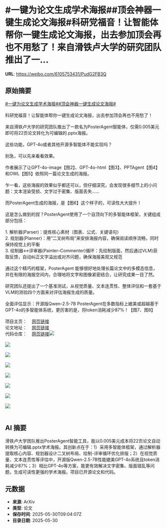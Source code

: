 # #一键为论文生成学术海报##顶会神器一键生成论文海报#科研党福音！让智能体帮你一键生成论文海报，出去参加顶会再也不用愁了！来自滑铁卢大学的研究团队推出了一...

**URL**: https://weibo.com/6105753431/PudG2FB3Q

## 原始摘要

<a href="https://m.weibo.cn/search?containerid=231522type%3D1%26t%3D10%26q%3D%23%E4%B8%80%E9%94%AE%E4%B8%BA%E8%AE%BA%E6%96%87%E7%94%9F%E6%88%90%E5%AD%A6%E6%9C%AF%E6%B5%B7%E6%8A%A5%23&amp;extparam=%23%E4%B8%80%E9%94%AE%E4%B8%BA%E8%AE%BA%E6%96%87%E7%94%9F%E6%88%90%E5%AD%A6%E6%9C%AF%E6%B5%B7%E6%8A%A5%23" data-hide=""><span class="surl-text">#一键为论文生成学术海报#</span></a><a href="https://m.weibo.cn/search?containerid=231522type%3D1%26t%3D10%26q%3D%23%E9%A1%B6%E4%BC%9A%E7%A5%9E%E5%99%A8%E4%B8%80%E9%94%AE%E7%94%9F%E6%88%90%E8%AE%BA%E6%96%87%E6%B5%B7%E6%8A%A5%23&amp;extparam=%23%E9%A1%B6%E4%BC%9A%E7%A5%9E%E5%99%A8%E4%B8%80%E9%94%AE%E7%94%9F%E6%88%90%E8%AE%BA%E6%96%87%E6%B5%B7%E6%8A%A5%23" data-hide=""><span class="surl-text">#顶会神器一键生成论文海报#</span></a><br><br>科研党福音！让智能体帮你一键生成论文海报，出去参加顶会再也不用愁了！<br><br>来自滑铁卢大学的研究团队推出了一款名为PosterAgent智能体，仅需0.005美元即可将22页论文转化为可编辑的.pptx海报。<br><br>这些功能，GPT-4o或者其他开源多智能体不能实现吗？<br><br>别急，可以先来看看效果。<br><br>作者展示了让GPT-4o-image【图2】、GPT-4o-html【图3】、PPTAgent【图4】和OWL【图5】依照同一篇论文生成的海报。<br><br>乍一看，这些海报的效果似乎都还可以，但仔细深究，会发现很多细节上的小问题：文本渲染受损、文字过于密集、版面丢失……<br><br>而PosterAgent生成的海报，是【图6】这个样子的，可读性大大提升！<br><br>这是怎么做到的捏？PosterAgent使用了一个自顶向下的多智能体框架，关键组成部分包括：<br><br>1. 解析器(Parser)：提炼核心素材（图表、公式、关键语句）<br>2. 规划器(Planner)：用“二叉树布局”来安排海报内容，确保阅读顺序流畅，同时保持视觉上的平衡<br>3. 绘制器↔评审器(Painter–Commenter)循环：先绘制版面，然后通过VLM)获取反馈，自动纠正文字溢出或对齐问题，确保海报美观又规范<br><br>通过这个精巧的框架，PosterAgent 能够很好地处理长篇论文中的多模态信息，并在有限的海报空间内，合理地将文字和图像紧密结合，让研究成果一目了然。<br><br>研究团队还提出了一个基准测试，从视觉质量、文本连贯性、整体评估和一套基于VLM的测验四个方面来对评估海报生成的质量。<br><br>全面评估显示：开源版Qwen-2.5-7B PosterAgent在多数指标上媲美或超越基于GPT-4o的多智能体系统，更厉害的是，将token消耗减少87%！【图7、图8】<br><br>项目主页：<a href="https://weibo.cn/sinaurl?u=https%3A%2F%2Fpaper2poster.github.io%2F" data-hide=""><span class="url-icon"><img style="width: 1rem;height: 1rem" src="https://h5.sinaimg.cn/upload/2015/09/25/3/timeline_card_small_web_default.png" referrerpolicy="no-referrer"></span><span class="surl-text">网页链接</span></a><br>论文地址：<a href="https://weibo.cn/sinaurl?u=https%3A%2F%2Farxiv.org%2Fabs%2F2505.21497" data-hide=""><span class="url-icon"><img style="width: 1rem;height: 1rem" src="https://h5.sinaimg.cn/upload/2015/09/25/3/timeline_card_small_web_default.png" referrerpolicy="no-referrer"></span><span class="surl-text">网页链接</span></a><br>代码仓库：<a href="https://weibo.cn/sinaurl?u=https%3A%2F%2Fgithub.com%2FPaper2Poster%2FPaper2Poster" data-hide=""><span class="url-icon"><img style="width: 1rem;height: 1rem" src="https://h5.sinaimg.cn/upload/2015/09/25/3/timeline_card_small_web_default.png" referrerpolicy="no-referrer"></span><span class="surl-text">网页链接</span></a><img style="" src="https://tvax3.sinaimg.cn/large/006Fd7o3gy1i1xjtsp188j30xw14y7pl.jpg" referrerpolicy="no-referrer"><br><br><img style="" src="https://tvax4.sinaimg.cn/large/006Fd7o3gy1i1xjtwlse7j316o0sghdt.jpg" referrerpolicy="no-referrer"><br><br><img style="" src="https://tvax4.sinaimg.cn/large/006Fd7o3gy1i1xjtzayqvj32o037hu0y.jpg" referrerpolicy="no-referrer"><br><br><img style="" src="https://tvax4.sinaimg.cn/large/006Fd7o3gy1i1xju0ly8lj31jv0s0kfg.jpg" referrerpolicy="no-referrer"><br><br><img style="" src="https://tvax4.sinaimg.cn/large/006Fd7o3gy1i1xju56ppij32o0313hdu.jpg" referrerpolicy="no-referrer"><br><br><img style="" src="https://tvax2.sinaimg.cn/large/006Fd7o3gy1i1xju66ui4j30zk0npnc9.jpg" referrerpolicy="no-referrer"><br><br><img style="" src="https://tvax1.sinaimg.cn/large/006Fd7o3gy1i1xju84zyyj31gu0oawu6.jpg" referrerpolicy="no-referrer"><br><br><img style="" src="https://tvax3.sinaimg.cn/large/006Fd7o3gy1i1xju99ihuj31gk0ag7bg.jpg" referrerpolicy="no-referrer"><br><br>

## AI 摘要

滑铁卢大学团队推出PosterAgent智能工具，能以0.005美元成本将22页论文自动转换为可编辑.pptx学术海报。其创新点在于：1）采用多智能体框架，通过解析器提取核心内容、规划器设计二叉树布局、绘制-评审循环优化排版；2）在视觉质量、文本连贯性等评估中，开源版Qwen-2.5-7B性能媲美GPT-4o系统且token消耗减少87%；3）相比GPT-4o等方案，能更有效解决文字密集、版面错乱等问题，生成可读性更强的学术海报。项目已开源论文和代码。

## 元数据

- **来源**: ArXiv
- **类型**: 论文
- **保存时间**: 2025-05-30T09:04:07Z
- **目录日期**: 2025-05-30
